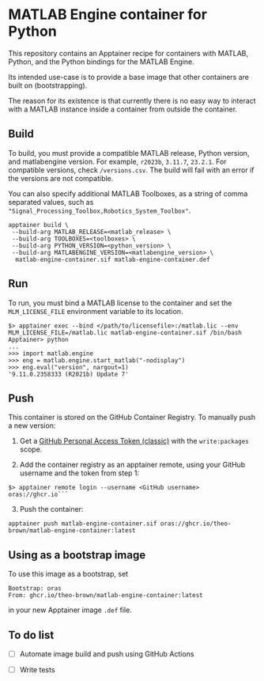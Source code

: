 # MATLAB Engine container for Python

This repository contains an Apptainer recipe for containers with MATLAB, Python, and the Python bindings for the MATLAB Engine.

Its intended use-case is to provide a base image that other containers are built on (bootstrapping).

The reason for its existence is that currently there is no easy way to interact with a MATLAB instance inside a container from outside the container.

## Build

To build, you must provide a compatible MATLAB release, Python version, and matlabengine version.
For example, `r2023b`, `3.11.7`, `23.2.1`.
For compatible versions, check `/versions.csv`.
The build will fail with an error if the versions are not compatible.

You can also specify additional MATLAB Toolboxes, as a string of comma separated values, such as `"Signal_Processing_Toolbox,Robotics_System_Toolbox"`.

```
apptainer build \
 --build-arg MATLAB_RELEASE=<matlab_release> \
 --build-arg TOOLBOXES=<toolboxes> \
 --build-arg PYTHON_VERSION=<python_version> \
 --build-arg MATLABENGINE_VERSION=<matlabengine_version> \
  matlab-engine-container.sif matlab-engine-container.def 
```

## Run

To run, you must bind a MATLAB license to the container and set the `MLM_LICENSE_FILE` environment variable to its location.

```
$> apptainer exec --bind </path/to/licensefile>:/matlab.lic --env MLM_LICENSE_FILE=/matlab.lic matlab-engine-container.sif /bin/bash
Apptainer> python
...
>>> import matlab.engine
>>> eng = matlab.engine.start_matlab("-nodisplay")
>>> eng.eval("version", nargout=1)
'9.11.0.2358333 (R2021b) Update 7'
```

## Push

This container is stored on the GitHub Container Registry.
To manually push a new version:

1. Get a [GitHub Personal Access Token (classic)](https://docs.github.com/en/authentication/keeping-your-account-and-data-secure/managing-your-personal-access-tokens#creating-a-personal-access-token-classic) with the `write:packages` scope.

2. Add the container registry as an apptainer remote, using your GitHub username and the token from step 1:
```
$> apptainer remote login --username <GitHub username> oras://ghcr.io```
```

3. Push the container:
```
apptainer push matlab-engine-container.sif oras://ghcr.io/theo-brown/matlab-engine-container:latest
```

## Using as a bootstrap image

To use this image as a bootstrap, set
```
Bootstrap: oras
From: ghcr.io/theo-brown/matlab-engine-container:latest
```
in your new Apptainer image `.def` file.

## To do list

- [ ] Automate image build and push using GitHub Actions

- [ ] Write tests
